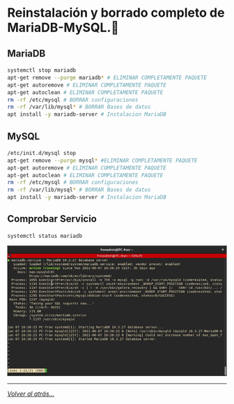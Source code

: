 # Reinstalación y borrado completo de MariaDB-MySQL.📖 

## MariaDB

```bash
systemctl stop mariadb
apt-get remove --purge mariadb* # ELIMINAR COMPLETAMENTE PAQUETE
apt-get autoremove # ELIMINAR COMPLETAMENTE PAQUETE
apt-get autoclean # ELIMINAR COMPLETAMENTE PAQUETE
rm -rf /etc/mysql # BORRAR configuraciones
rm -rf /var/lib/mysql* # BORRAR Bases de datos
apt install -y mariadb-server # Instalacion MariaDB
```

## MySQL

```bash
/etc/init.d/mysql stop
apt-get remove --purge mysql* #ELIMINAR COMPLETAMENTE PAQUETE
apt-get autoremove # ELIMINAR COMPLETAMENTE PAQUETE
apt-get autoclean # ELIMINAR COMPLETAMENTE PAQUETE
rm -rf /etc/mysql # BORRAR configuraciones
rm -rf /var/lib/mysql* # BORRAR Bases de datos
apt install -y mariadb-server # Instalacion MariaDB
```

## Comprobar Servicio

```bash
systemctl status mariadb
```

![estado](./imagenes/estadoServicio.jpg)

________________________________________
*[Volver al atrás...](./README.md)*